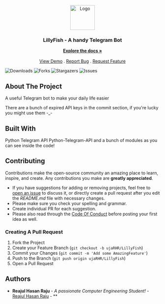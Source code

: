 <br/>
<p align="center">
  <a href="https://github.com/ujaRHR/LillyFish">
    <img src="https://cdn.icon-icons.com/icons2/1508/PNG/512/bluefish_104375.png" alt="Logo" width="80" height="80">
  </a>

  <h3 align="center">LillyFish - A handy Telegram Bot</h3>

  <p align="center">
    <a href="https://github.com/ujaRHR/LillyFish"><strong>Explore the docs »</strong></a>
    <br/>
    <br/>
    <a href="https://github.com/ujaRHR/LillyFish">View Demo</a>
    .
    <a href="https://github.com/ujaRHR/LillyFish/issues">Report Bug</a>
    .
    <a href="https://github.com/ujaRHR/LillyFish/issues">Request Feature</a>
  </p>
</p>

![Downloads](https://img.shields.io/github/downloads/ujaRHR/LillyFish/total) ![Forks](https://img.shields.io/github/forks/ujaRHR/LillyFish?style=social) ![Stargazers](https://img.shields.io/github/stars/ujaRHR/LillyFish?style=social) ![Issues](https://img.shields.io/github/issues/ujaRHR/LillyFish) 

## About The Project

A useful Telegram bot to make your daily life easier

There are a bunch of expired API keys in the commit section, if you're lucky you might use them -_-

## Built With

Python
Telegram API
Python-Telegram-API
and a bunch of modules as you can see inside the code!

## Contributing

Contributions make the open-source community an amazing place to learn, inspire, and create. Any contributions you make are **greatly appreciated**.
* If you have suggestions for adding or removing projects, feel free to [open an issue](https://github.com/ujaRHR/LillyFish/issues/new) to discuss it, or directly create a pull request after you edit the *README.md* file with necessary changes.
* Please make sure you check your spelling and grammar.
* Create individual PR for each suggestion.
* Please also read through the [Code Of Conduct](https://github.com/ujaRHR/LillyFish/blob/main/CODE_OF_CONDUCT.md) before posting your first idea as well.

### Creating A Pull Request

1. Fork the Project
2. Create your Feature Branch (`git checkout -b ujaRHR/LillyFish`)
3. Commit your Changes (`git commit -m 'Add some AmazingFeature'`)
4. Push to the Branch (`git push origin ujaRHR/LillyFish`)
5. Open a Pull Request

## Authors

* **Reajul Hasan Raju** - *A passionate Computer Engineering Student!* - [Reajul Hasan Raju](https://twitter.com/rhraju03) - **

